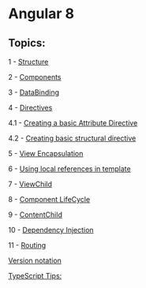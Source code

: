 # Angular 8

## Topics:

1 - [Structure](hhttps://github.com/AlexandreYembo/study-training/blob/master/angular-8/docs/1-Structure.md) 

2 - [Components](https://github.com/AlexandreYembo/study-training/blob/master/angular-8/docs/2-Components.md) 

3 - [DataBinding](https://github.com/AlexandreYembo/study-training/blob/master/angular-8/docs/3-DataBinding.md) 

4 - [Directives](https://github.com/AlexandreYembo/study-training/blob/master/angular-8/docs/4-Directives.md) 

4.1 - [Creating a basic Attribute Directive](https://github.com/AlexandreYembo/study-training/blob/master/angular-8/docs/4.1-creating-basic-attribute-directive.md) 

4.2 - [Creating basic structural directive](https://github.com/AlexandreYembo/study-training/blob/master/angular-8/docs/4.2-creating-basic-structural-directive) 

5 - [View Encapsulation](https://github.com/AlexandreYembo/study-training/blob/master/angular-8/docs/5-View-Encapsulation.md) 

6 - [Using local references in template](https://github.com/AlexandreYembo/study-training/blob/master/angular-8/docs/6-Using-local-references-in-template)

7 - [ViewChild](https://github.com/AlexandreYembo/study-training/blob/master/angular-8/docs/7-ViewChild.md) 

8 - [Component LifeCycle](https://github.com/AlexandreYembo/study-training/blob/master/angular-8/docs/8-Component-lifeCycle.md) 

9 - [ContentChild](https://github.com/AlexandreYembo/study-training/blob/master/angular-8/docs/9-ContentChild.md) 

10 - [Dependency Injection](https://github.com/AlexandreYembo/study-training/blob/master/angular-8/docs/10-Dependency-Injection.md) 

11 - [Routing](https://github.com/AlexandreYembo/study-training/blob/master/angular-8/docs/11-Routing.md) 

[Version notation](https://github.com/AlexandreYembo/study-training/blob/master/angular-8/docs/versions-notation.md) 

[TypeScript Tips:](https://github.com/AlexandreYembo/study-training/blob/master/angular-8/docs/ts-tips.md) 
